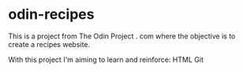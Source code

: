 # odin-recipes
This is a project from The Odin Project . com where the objective is to create a recipes website.

With this project I'm aiming to learn and reinforce:
HTML
Git

